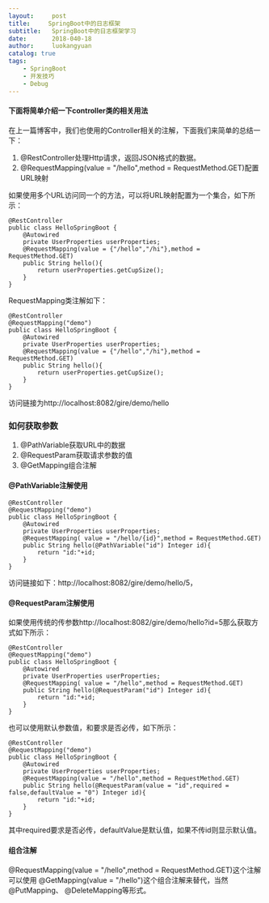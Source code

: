 ```yaml
---
layout:     post
title:     SpringBoot中的日志框架
subtitle:   SpringBoot中的日志框架学习
date:       2018-040-18
author:     luokangyuan
catalog: true
tags:
    - SpringBoot
    - 开发技巧
    - Debug
---
```

#### 下面将简单介绍一下controller类的相关用法
在上一篇博客中，我们也使用的Controller相关的注解，下面我们来简单的总结一下：
1. @RestController处理Http请求，返回JSON格式的数据。
2. @RequestMapping(value = "/hello",method = RequestMethod.GET)配置URL映射

如果使用多个URL访问同一个的方法，可以将URL映射配置为一个集合，如下所示：

	@RestController
	public class HelloSpringBoot {
	    @Autowired
	    private UserProperties userProperties;
	    @RequestMapping(value = {"/hello","/hi"},method = RequestMethod.GET)
	    public String hello(){
	        return userProperties.getCupSize();
	    }
	}
RequestMapping类注解如下：

	@RestController
	@RequestMapping("demo")
	public class HelloSpringBoot {
	    @Autowired
	    private UserProperties userProperties;
	    @RequestMapping(value = {"/hello","/hi"},method = RequestMethod.GET)
	    public String hello(){
	        return userProperties.getCupSize();
	    }
	}
访问链接为http://localhost:8082/gire/demo/hello
### 如何获取参数
1. @PathVariable获取URL中的数据
2. @RequestParam获取请求参数的值
3. @GetMapping组合注解

#### @PathVariable注解使用

	@RestController
	@RequestMapping("demo")
	public class HelloSpringBoot {
	    @Autowired
	    private UserProperties userProperties;
	    @RequestMapping( value = "/hello/{id}",method = RequestMethod.GET)
	    public String hello(@PathVariable("id") Integer id){
	        return "id:"+id;
	    }
	}
访问链接如下：http://localhost:8082/gire/demo/hello/5，
#### @RequestParam注解使用
如果使用传统的传参数http://localhost:8082/gire/demo/hello?id=5那么获取方式如下所示：

	@RestController
	@RequestMapping("demo")
	public class HelloSpringBoot {
	    @Autowired
	    private UserProperties userProperties;
	    @RequestMapping( value = "/hello",method = RequestMethod.GET)
	    public String hello(@RequestParam("id") Integer id){
	        return "id:"+id;
	    }
	}
也可以使用默认参数值，和要求是否必传，如下所示：

	@RestController
	@RequestMapping("demo")
	public class HelloSpringBoot {
	    @Autowired
	    private UserProperties userProperties;
	    @RequestMapping(value = "/hello",method = RequestMethod.GET)
	    public String hello(@RequestParam(value = "id",required = false,defaultValue = "0") Integer id){
	        return "id:"+id;
	    }
	}
其中required要求是否必传，defaultValue是默认值，如果不传id则显示默认值。
#### 组合注解
@RequestMapping(value = "/hello",method = RequestMethod.GET)这个注解可以使用 @GetMapping(value = "/hello")这个组合注解来替代，当然 @PutMapping、 @DeleteMapping等形式。
